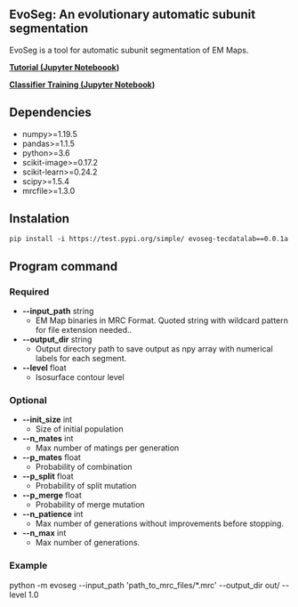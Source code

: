 ## EvoSeg:  An evolutionary automatic subunit segmentation

EvoSeg is a tool for automatic subunit segmentation of EM Maps. 

**[Tutorial (Jupyter Noteboook)](https://github.com/tecdatalab/biostructure/blob/master/em/evolutionary_segmentation/Evolutionary_Segmentation.ipynb)**

**[Classifier Training (Jupyter Notebook)](https://github.com/tecdatalab/biostructure/blob/master/em/dataset/jupyter_notebook/Segmentation_classifier_train.ipynb)**

## Dependencies
 
 -  numpy>=1.19.5
 -  pandas>=1.1.5
 -  python>=3.6
 -  scikit-image>=0.17.2
 -  scikit-learn>=0.24.2
 -  scipy>=1.5.4
 -  mrcfile>=1.3.0

## Instalation
  
    pip install -i https://test.pypi.org/simple/ evoseg-tecdatalab==0.0.1a

## Program command

### Required

- **--input_path** string 
    - EM Map binaries in MRC Format. Quoted string with wildcard pattern for file extension needed..
- **--output_dir** string
    - Output directory path to save output as npy array with numerical labels for each segment.
- **--level** float
    - Isosurface contour level
    
### Optional
- **--init_size** int
    - Size of initial population
- **--n_mates** int
    - Max number of matings per generation
- **--p_mates** float
    - Probability of combination 
- **--p_split** float
    - Probability of split mutation
- **--p_merge** float
    - Probability of merge mutation
- **--n_patience** int
    - Max number of generations without improvements before stopping.
- **--n_max** int
    - Max number of generations.
    
   
### Example
  
  python -m evoseg --input_path 'path_to_mrc_files/*.mrc' --output_dir out/ --level 1.0
  
